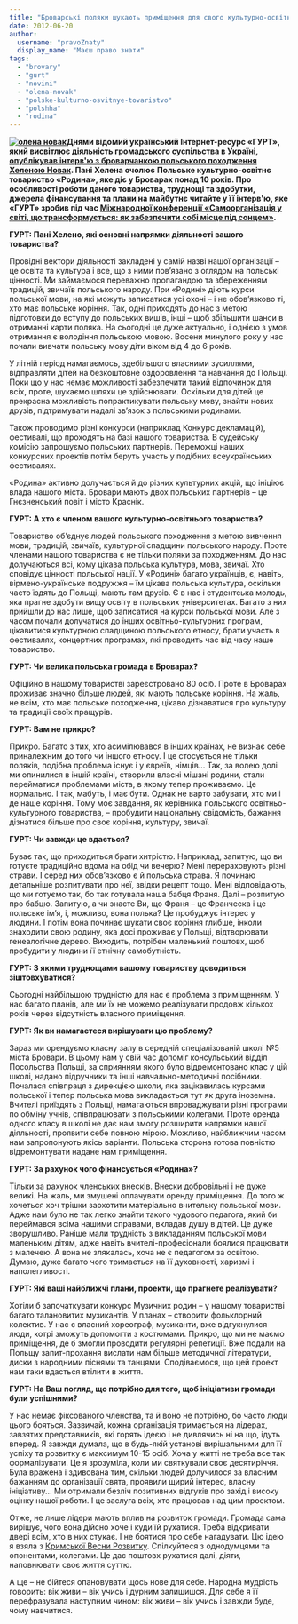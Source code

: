 ```yaml
---
title: "Броварські поляки шукають приміщення для свого культурно-освітнього товариства"
date: 2012-06-20
author: 
  username: "pravoZnaty"
  display_name: "Маєш право знати"
tags: 
  - "brovary"
  - "gurt"
  - "novini"
  - "olena-novak"
  - "polske-kulturno-osvitnye-tovaristvo"
  - "polshha"
  - "rodina"
---
```


**[![](https://mpz.brovary.org/wp-content/uploads/2012/06/olena-novak.jpg "олена новак")](https://mpz.brovary.org/wp-content/uploads/2012/06/olena-novak.jpg)Днями відомий український Інтернет-ресурс «ГУРТ», який висвітлює діяльність громадського суспільства в Україні, [опублікував інтерв'ю з броварчанкою польського походження Хеленою Новак](http://gurt.org.ua/news/recent/14622/). Пані Хелена очолює** **Польське культурно-освітнє товариство «Родина», яке діє у Броварах понад 10 років. Про особливості роботи даного товариства, труднощі та здобутки, джерела фінансування та плани на майбутнє читайте у її інтерв'ю, яке «ГУРТ» зробив під час [Міжнародної конференції «Самоорганізація у світі, що трансформується: як забезпечити собі місце під сонцем»](http://gurt.org.ua/news/recent/14437/).**

**ГУРТ: Пані Хелено, які основні напрямки діяльності вашого товариства?**

Провідні вектори діяльності закладені у самій назві нашої організації – це освіта та культура і все, що з ними пов’язано з оглядом на польські цінності. Ми займаємося переважно пропагандою та збереженням традицій, звичаїв польського народу. При «Родині» діють курси польської мови, на які можуть записатися усі охочі – і не обов’язково ті, хто має польське коріння. Так, одні приходять до нас з метою підготовки до вступу до польських вишів, інші – щоб збільшити шанси в отриманні карти поляка. На сьогодні це дуже актуально, і однією з умов отримання є володіння польською мовою. Восени минулого року у нас почали вивчати польську мову діти віком від 4 до 6 років.

У літній період намагаємось, здебільшого власними зусиллями, відправляти дітей на безкоштовне оздоровлення та навчання до Польщі. Поки що у нас немає можливості забезпечити такий відпочинок для всіх, проте, шукаємо шляхи це здійснювати. Оскільки для дітей це прекрасна можливість попрактикувати польську мову, знайти нових друзів, підтримувати надалі зв’язок з польськими родинами.

Також проводимо різні конкурси (наприклад Конкурс декламацій), фестивалі, що проходять на базі нашого товариства. В судейську комісію запрошуємо польських партнерів. Переможці наших конкурсних проектів потім беруть участь у подібних всеукраїнських фестивалях.

«Родина» активно долучається й до різних культурних акцій, що ініціює влада нашого міста. Бровари мають двох польських партнерів – це Гнєзненський повіт і місто Краснік.

**ГУРТ: А хто є членом вашого культурно-освітнього товариства?**

Товариство об’єднує людей польського походження з метою вивчення мови, традицій, звичаїв, культурної спадщини польського народу. Проте членами нашого товариства є не тільки поляки за походженням. До нас долучаються всі, кому цікава польська культура, мова, звичаї. Хто сповідує цінності польської нації. У «Родині» багато українців, є, навіть, вірмено-українське подружжя – їм цікава польська культура, оскільки часто їздять до Польщі, мають там друзів. Є в нас і студентська молодь, яка прагне здобути вищу освіту в польських університетах. Багато з них прийшли до нас лише, щоб записатися на курси польської мови. Але з часом почали долучатися до інших освітньо-культурних програм, цікавитися культурною спадщиною польського етносу, брати участь в фестивалях, концертних програмах, які проводить час від часу наше товариство.

**ГУРТ: Чи велика польська громада в Броварах?**

Офіційно в нашому товаристві зареєстровано 80 осіб. Проте в Броварах проживає значно більше людей, які мають польське коріння. На жаль, не всім, хто має польське походження, цікаво дізнаватися про культуру та традиції своїх пращурів.

**ГУРТ: Вам не прикро?**

Прикро. Багато з тих, хто асимілювався в інших країнах, не визнає себе приналежним до того чи іншого етносу. І це стосується не тільки поляків, подібна проблема існує і у євреїв, німців... Так, за волею долі ми опинилися в іншій країні, створили власні мішані родини, стали перейматися проблемами міста, в якому тепер проживаємо. Це нормально. І так, мабуть, і має бути. Однак не варто забувати, хто ми і де наше коріння. Тому моє завдання, як керівника польського освітньо-культурного товариства, – пробудити національну свідомість, бажання дізнатися більше про своє коріння, культуру, звичаї.

**ГУРТ: Чи завжди це вдається?**

Буває так, що приходиться брати хитрістю. Наприклад, запитую, що ви готуєте традиційно вдома на обід чи вечерю? Мені перераховують різні страви. І серед них обов’язково є й польська страва. Я починаю детальніше розпитувати про неї, звідки рецепт тощо. Мені відповідають, що ми готуємо так, бо так готувала наша бабця Франя. Далі – розпитую про бабцю. Запитую, а чи знаєте Ви, що Франя – це Франческа і це польське ім’я, і, можливо, вона полька? Це пробуджує інтерес у людини. І потім вона починає шукати своє коріння глибше, інколи знаходити свою родину, яка досі проживає у Польщі, відтворювати генеалогічне дерево. Виходить, потрібен маленький поштовх, щоб пробудити у людини її етнічну самобутність.

**ГУРТ: З якими труднощами вашому товариству доводиться зіштовхуватися?**

Сьогодні найбільшою трудністю для нас є проблема з приміщенням. У нас багато планів, але ми їх не можемо реалізувати продовж кількох років через відсутність власного приміщення.

**ГУРТ: Як ви намагаєтеся вирішувати цю проблему?**

Зараз ми орендуємо класну залу в середній спеціалізованій школі №5 міста Бровари. В цьому нам у свій час допоміг консульський відділ Посольства Польщі, за сприянням якого було відремонтовано клас у цій школі, надано підручники та інші навчально-методичні посібники. Почалася співпраця з дирекцією школи, яка зацікавилась курсами польської і тепер польська мова викладається тут як друга іноземна. Вчителі приїздять з Польщі, намагаються впроваджувати різні програми по обміну учнів, співпрацювати з польськими колегами. Проте оренда одного класу в школі не дає нам змогу розширити напрямки нашої діяльності, проявити себе повною мірою. Можливо, найближчим часом нам запропонують якісь варіанти. Польська сторона готова повністю відремонтувати надане нам приміщення.

**ГУРТ: За рахунок чого фінансується «Родина»?**

Тільки за рахунок членських внесків. Внески добровільні і не дуже великі. На жаль, ми змушені оплачувати оренду приміщення. До того ж хочеться хоч трішки заохотити матеріально вчительку польської мови. Адже нам було не так легко знайти такого чудового педагога, який би переймався всіма нашими справами, вкладав душу в дітей. Це дуже зворушливо. Раніше мали трудність з викладанням польської мови маленьким дітям, адже навіть вчителі-професіонали боялися працювати з малечею. А вона не злякалась, хоча не є педагогом за освітою. Думаю, дуже багато чого тримається на її духовності, харизмі і наполегливості.

**ГУРТ: Які ваші найближчі плани, проекти, що прагнете реалізувати?**

Хотіли б започаткувати конкурс Музичних родин – у нашому товаристві багато талановитих музикантів. У планах – створити фольклорний колектив. У нас є власний хореограф, музиканти, вже відгукнулися люди, котрі зможуть допомогти з костюмами. Прикро, що ми не маємо приміщення, де б змогли проводити регулярні репетиції. Вже подали на Польщу запит-прохання вислати нам більше методичної літератури, диски з народними піснями та танцями. Сподіваємося, що цей проект нам таки вдасться втілити в життя.

**ГУРТ: На Ваш погляд, що потрібно для того, щоб ініціативи громади були успішними?**

У нас немає фіксованого членства, та й воно не потрібно, бо часто люди цього бояться. Зазвичай, кожна організація тримається на лідерах, завзятих представників, які горять ідеєю і не дивлячись ні на що, ідуть вперед. Я завжди думала, що в будь-якій установі вирішальними для її успіху та розвитку є максимум 10-15 осіб. Хоча у житті не треба все так формалізувати. Це я зрозуміла, коли ми святкували своє десятиріччя. Була вражена і здивована тим, скільки людей долучилося за власним бажанням до організації свята, проявили щирий інтерес, власну ініціативу... Ми отримали безліч позитивних відгуків про захід і високу оцінку нашої роботи. І це заслуга всіх, хто працював над цим проектом.

Отже, не лише лідери мають вплив на розвиток громади. Громада сама вирішує, чого вона дійсно хоче і куди їй рухатися. Треба відкривати двері всім, хто в них стукає. І не боятися про себе нагадувати. Цю ідею я взяла з [Кримської Весни Розвитку](http://gurt.org.ua/news/recent/14437/). Спілкуйтеся з однодумцями та опонентами, колегами. Це дає поштовх рухатися далі, діяти, наповнювати своє життя суттю.

А ще – не бійтеся опановувати щось нове для себе. Народна мудрість говорить: вік живи – вік учись і дурним залишишся. Для себе я її перефразувала наступним чином: вік живи – вік учись і завжди буде, чому навчитися.
